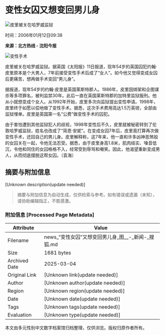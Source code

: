 # 变性女囚又想变回男儿身

![皮里被关在哈罗威监狱](https://photo.sohu.com/media/syjb.jpg)

时间：2006年01月12日09:38

**来源：北方热线 - 沈阳今报**

![变性手术](https://photocdn.sohu.com/20060112/Img241396901.jpg)

皮里被关在哈罗威监狱。据英国《太阳报》11日报道，现年54岁的英国囚犯约翰·皮里原本是个大男人，7年前接受变性手术后成了“女人”。如今他又觉得变成女囚后更痛苦，想再做手术变回“男儿身”。 

据报道，现年54岁的约翰·皮里是英国莱斯特郡人。1986年，皮里因绑架和企图谋杀等多项罪名，被判监禁30年。此后一直在英国莱斯特郡的加特里监狱服刑。他从小就想变成个女人。从1992年开始，皮里多次向监狱提出变性申请。1998年，皮里终于如愿以偿地做了变性手术。据悉，这次手术费用高达1.5万英镑，全部由监狱埋单。皮里是英国第一名“公费”做变性手术的囚犯。 

由于害怕遭到其他监狱犯人的歧视，1998年变性后不久，皮里就被秘密转到了伦敦哈罗威监狱，姓名也改成了“简恩·安妮”。在变成女囚7年后，皮里竟打算再次做变性手术，还回自己的男儿身。皮里解释称，这7年来，他一直和许多凶神恶煞般的女囚关在一起，令他无法忍受。据悉，由于皮里身高1.8米，肌肉结实、嗓音低沉，令他和同住的女囚格格不入，经常受到辱骂和嘲笑。因此，他渴望重新变成男人，从而彻底摆脱这帮女囚。（袁海）
<!-- tcd_original_link http://news.sohu.com/20060112/n241396900.shtml -->


## 摘要与附加信息

<!-- tcd_abstract -->
[Unknown description(update needed)]
<!-- tcd_abstract_end -->

> 摘要与附加信息为自动生成，仅供检索与参考。如有错误或遗漏（未知），请协助编辑指正，不胜感激。

### 附加信息 [Processed Page Metadata]

| Attribute       | Value                                  |
|-----------------|----------------------------------------|
| Filename        | news_“变性女囚”又想变回男儿身_图__-_新闻-_搜狐.md                             |
| Size            | 1681 bytes                           |
| Archived Date   | 2025-03-04                             |
| Original Link   | [Unknown link(update needed)]                       |
| Author          | [Unknown author(update needed)]                               |
| Region          | [Unknown region(update needed)]                               |
| Date            | [Unknown date(update needed)]                                 |
| Tags            | [Unknown tags(update needed)]                                 |
| Evaluation            | [Unknown type(update needed)]                                 |
<!-- tcd_table_end -->

本文由多元性别中文数字档案馆归档整理，仅供浏览。版权归原作者所有。
